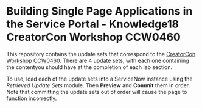 # Building Single Page Applications in the Service Portal - Knowledge18 CreatorCon Workshop CCW0460
This repository contains the update sets that correspond to the [CreatorCon Workshop CCW0460](https://community.servicenow.com/community?id=community_article&sys_id=c1a98422dbf557002328f3231f9619a8). There are 4 update sets, with each one containing the contentyou should have at the completion of each lab section.

To use, load each of the update sets into a ServiceNow instance using the *Retrieved Update Sets* module. Then **Preview** and **Commit** them in order. Note that committing the update sets out of order will cause the page to function incorrectly.
